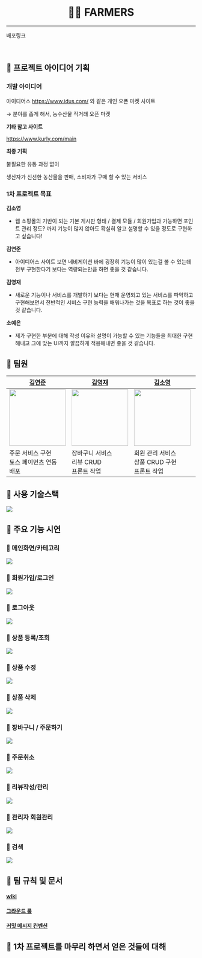 <h1 align="center"> 🧑‍🌾 FARMERS </h1>

---

배포링크

<br>

## 🥕 프로젝트 아이디어 기획


### 개발 아이디어

아이디어스 https://www.idus.com/ 와 같은 개인 오픈 마켓 사이트

→ 분야를 좁게 해서, 농수산물 직거래 오픈 마켓

**기타 참고 사이트**

https://www.kurly.com/main

**최종 기획**

불필요한 유통 과정 없이

생산자가 신선한 농산물을 판매,
소비자가 구매 할 수 있는 서비스

### 1차 프로젝트 목표


**김소영**

- 웹 쇼핑몰의 기반이 되는 기본 게시판 형태 / 결제 모듈 / 회원가입과 가능하면 포인트 관리 정도? 까지 기능이 많지 않아도 확실히 알고 설명할 수 있을 정도로 구현하고 싶습니다!

**김연준**

- 아이디어스 사이트 보면 네비게이션 바에 굉장히 기능이 많이 있는걸 볼 수 있는데 전부 구현한다기 보다는 역량되는만큼 하면 좋을 것 같습니다.

**김영재**

- 새로운 기능이나 서비스를 개발하기 보다는 현재 운영되고 있는 서비스를 파악하고 구현해보면서 전반적인 서비스 구현 능력을 배워나가는 것을 목표로 하는 것이 좋을 것 같습니다.

**소예은**

- 제가 구현한 부분에 대해 작성 이유와 설명이 가능할 수 있는 기능들을 최대한 구현해내고 그에 맞는 UI까지 깔끔하게 적용해내면 좋을 것 같습니다.


## 🌽 팀원


| [김연준](https://github.com/duswnsxnxn)                                            | [김영재](https://github.com/Kim-youngjae)                                          | [김소영](https://github.com/whale22)                                               | [소예은](https://github.com/sohhhyeeun)                                             |
|---------------------------------------------------------------------------------|---------------------------------------------------------------------------------|---------------------------------------------------------------------------------|----------------------------------------------------------------------------------|
| <img src ="https://avatars.githubusercontent.com/u/65449174?v=4" width="150" /> | <img src ="https://avatars.githubusercontent.com/u/62341313?v=4" width="150" /> | <img src ="https://avatars.githubusercontent.com/u/15629036?v=4" width="150" /> | <img src ="https://avatars.githubusercontent.com/u/109645958?v=4" width="150" /> |
| 주문 서비스 구현<br/>토스 페이먼츠 연동<br/> 배포                                                | 장바구니 서비스<br/>리뷰 CRUD<br/>프론트 작업                                                 | 회원 관리 서비스<br/>상품 CRUD 구현<br/>프론트 작업                                             | 소셜 로그인 구현<br/>카테고리 별 상품 필터링 기능 구현                                                |

## 🍈 사용 기술스택


<img src ="https://user-images.githubusercontent.com/62341313/246035274-12a95d3f-53d0-4119-aa1f-478a64869183.png"/>

## 🍅 주요 기능 시연
### 🌿 메인화면/카테고리
<img src ="https://user-images.githubusercontent.com/15629036/246033479-0ee5d1f8-8f6d-431e-a282-27ee39fa523c.gif">

### 🌿 회원가입/로그인
<img src="https://user-images.githubusercontent.com/15629036/246042398-c94863eb-83cf-4ef1-9253-0b7666b85a23.gif">

### 🌿 로그아웃
<img src="https://user-images.githubusercontent.com/15629036/246042991-6904a683-974f-4bd0-90a6-b5af8467b0ba.gif">

### 🌿 상품 등록/조회
<img src="https://user-images.githubusercontent.com/15629036/246044123-7e359dcd-1e75-41ef-9d05-f6aef34a3208.gif">

### 🌿 상품 수정
<img src="https://user-images.githubusercontent.com/15629036/246045500-327dc275-63a0-4edd-a74a-aab00eedc13c.gif">

### 🌿 상품 삭제
<img src="https://user-images.githubusercontent.com/15629036/246045512-22d53011-f8a2-478e-a238-7ff1aacc9d7c.gif">

### 🌿 장바구니 / 주문하기
<img src="https://user-images.githubusercontent.com/15629036/246047938-45dbedca-7ed8-46a1-a164-cad9c6457156.gif">

### 🌿 주문취소
<img src="https://user-images.githubusercontent.com/15629036/246048881-372b6db8-33ec-4bb7-a47b-e4d808b7429b.gif">

### 🌿 리뷰작성/관리
<img src="https://user-images.githubusercontent.com/15629036/246049515-5ab76f48-ef8d-4bc7-8e08-a11ed3c6a71b.gif">

### 🌿 관리자 회원관리
<img src="https://user-images.githubusercontent.com/15629036/246051630-d141fb60-72be-4f0f-a0b9-4d4530f0d95f.gif">

### 🌿 검색
<img src="https://user-images.githubusercontent.com/15629036/246050703-61103a38-288a-4628-b9b8-6d600fc4220f.gif">




## 🍑 팀 규칙 및 문서

#### [wiki](https://mixolydian-chair-95a.notion.site/Wiki-8eb6df760d7b4420a7c9dfb548d14309?pvs=4)
#### [그라운드 룰](https://mixolydian-chair-95a.notion.site/ccf511340b0d41aba181cb3df36ea70e?pvs=4)
#### [커밋 메시지 컨벤션](https://mixolydian-chair-95a.notion.site/8be7125abb664ffb917b3d5214596745?pvs=4)



## 🥝 1차 프로젝트를 마무리 하면서 얻은 것들에 대해


